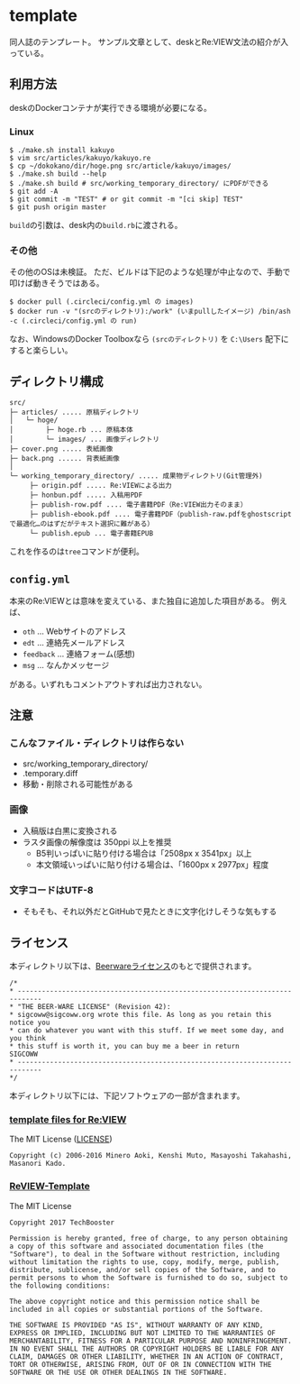 # template
同人誌のテンプレート。
サンプル文章として、deskとRe:VIEW文法の紹介が入っている。


## 利用方法
deskのDockerコンテナが実行できる環境が必要になる。

### Linux
```
$ ./make.sh install kakuyo
$ vim src/articles/kakuyo/kakuyo.re
$ cp ~/dokokano/dir/hoge.png src/article/kakuyo/images/
$ ./make.sh build --help
$ ./make.sh build # src/working_temporary_directory/ にPDFができる
$ git add -A
$ git commit -m "TEST" # or git commit -m "[ci skip] TEST"
$ git push origin master
```
`build`の引数は、desk内の`build.rb`に渡される。

### その他
その他のOSは未検証。
ただ、ビルドは下記のような処理が中止なので、手動で叩けば動きそうではある。
```
$ docker pull (.circleci/config.yml の images)
$ docker run -v "(srcのディレクトリ):/work" (いまpullしたイメージ) /bin/ash -c (.circleci/config.yml の run)
```
なお、WindowsのDocker Toolboxなら `(srcのディレクトリ)` を `C:\Users` 配下にすると楽らしい。


## ディレクトリ構成
```
src/
├─ articles/ ..... 原稿ディレクトリ
│   └─ hoge/
│        ├─ hoge.rb ... 原稿本体
│        └─ images/ ... 画像ディレクトリ
├─ cover.png ..... 表紙画像
├─ back.png ...... 背表紙画像
│
└─ working_temporary_directory/ ..... 成果物ディレクトリ(Git管理外)
     ├─ origin.pdf ..... Re:VIEWによる出力
     ├─ honbun.pdf ..... 入稿用PDF
     ├─ publish-row.pdf .... 電子書籍PDF（Re:VIEW出力そのまま）
     ├─ publish-ebook.pdf .... 電子書籍PDF（publish-raw.pdfをghostscriptで最適化…のはずだがテキスト選択に難がある）
     └─ publish.epub ... 電子書籍EPUB
```
これを作るのは`tree`コマンドが便利。

## `config.yml`
本来のRe:VIEWとは意味を変えている、また独自に追加した項目がある。
例えば、

* `oth` ... Webサイトのアドレス
* `edt` ... 連絡先メールアドレス
* `feedback` ... 連絡フォーム(感想)
* `msg` ... なんかメッセージ

がある。いずれもコメントアウトすれば出力されない。


## 注意
### こんなファイル・ディレクトリは作らない
* src/working_temporary_directory/
* .temporary.diff
* 移動・削除される可能性がある

### 画像
* 入稿版は白黒に変換される
* ラスタ画像の解像度は 350ppi 以上を推奨
  * B5判いっぱいに貼り付ける場合は「2508px x 3541px」以上
  * 本文領域いっぱいに貼り付ける場合は、「1600px x 2977px」程度

### 文字コードはUTF-8
* そもそも、それ以外だとGitHubで見たときに文字化けしそうな気もする


## ライセンス
本ディレクトリ以下は、[Beerwareライセンス](https://en.wikipedia.org/wiki/Beerware)のもとで提供されます。
```
/*
* ----------------------------------------------------------------------------
* "THE BEER-WARE LICENSE" (Revision 42):
* sigcoww@sigcoww.org wrote this file. As long as you retain this notice you
* can do whatever you want with this stuff. If we meet some day, and you think
* this stuff is worth it, you can buy me a beer in return            SIGCOWW
* ----------------------------------------------------------------------------
*/
```

本ディレクトリ以下には、下記ソフトウェアの一部が含まれます。

### [template files for Re:VIEW](https://github.com/kmuto/review/tree/master/templates)
The MIT License ([LICENSE](https://github.com/kmuto/review/blob/master/templates/LICENSE))
```
Copyright (c) 2006-2016 Minero Aoki, Kenshi Muto, Masayoshi Takahashi, Masanori Kado.
```

### [ReVIEW-Template](https://github.com/TechBooster/ReVIEW-Template)
The MIT License
```
Copyright 2017 TechBooster

Permission is hereby granted, free of charge, to any person obtaining a copy of this software and associated documentation files (the "Software"), to deal in the Software without restriction, including without limitation the rights to use, copy, modify, merge, publish, distribute, sublicense, and/or sell copies of the Software, and to permit persons to whom the Software is furnished to do so, subject to the following conditions:

The above copyright notice and this permission notice shall be included in all copies or substantial portions of the Software.

THE SOFTWARE IS PROVIDED "AS IS", WITHOUT WARRANTY OF ANY KIND, EXPRESS OR IMPLIED, INCLUDING BUT NOT LIMITED TO THE WARRANTIES OF MERCHANTABILITY, FITNESS FOR A PARTICULAR PURPOSE AND NONINFRINGEMENT. IN NO EVENT SHALL THE AUTHORS OR COPYRIGHT HOLDERS BE LIABLE FOR ANY CLAIM, DAMAGES OR OTHER LIABILITY, WHETHER IN AN ACTION OF CONTRACT, TORT OR OTHERWISE, ARISING FROM, OUT OF OR IN CONNECTION WITH THE SOFTWARE OR THE USE OR OTHER DEALINGS IN THE SOFTWARE.
```

